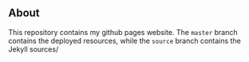 ## About
This repository contains my github pages website. The ```master``` branch contains the deployed resources, while the ```source``` branch contains the Jekyll sources/